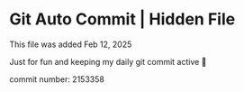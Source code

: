 # Git Auto Commit | Hidden File

This file was added Feb 12, 2025

Just for fun and keeping my daily git commit active 🤪

commit number: 2153358

